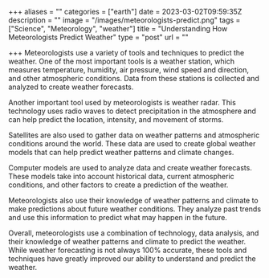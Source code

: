 +++
aliases = ""
categories = ["earth"]
date = 2023-03-02T09:59:35Z
description = ""
image = "/images/meteorologists-predict.png"
tags = ["Science", "Meteorology", "weather"]
title = "Understanding How Meteorologists Predict Weather"
type = "post"
url = ""

+++
Meteorologists use a variety of tools and techniques to predict the weather. One of the most important tools is a weather station, which measures temperature, humidity, air pressure, wind speed and direction, and other atmospheric conditions. Data from these stations is collected and analyzed to create weather forecasts.

Another important tool used by meteorologists is weather radar. This technology uses radio waves to detect precipitation in the atmosphere and can help predict the location, intensity, and movement of storms.

Satellites are also used to gather data on weather patterns and atmospheric conditions around the world. These data are used to create global weather models that can help predict weather patterns and climate changes.

Computer models are used to analyze data and create weather forecasts. These models take into account historical data, current atmospheric conditions, and other factors to create a prediction of the weather.

Meteorologists also use their knowledge of weather patterns and climate to make predictions about future weather conditions. They analyze past trends and use this information to predict what may happen in the future.

Overall, meteorologists use a combination of technology, data analysis, and their knowledge of weather patterns and climate to predict the weather. While weather forecasting is not always 100% accurate, these tools and techniques have greatly improved our ability to understand and predict the weather.